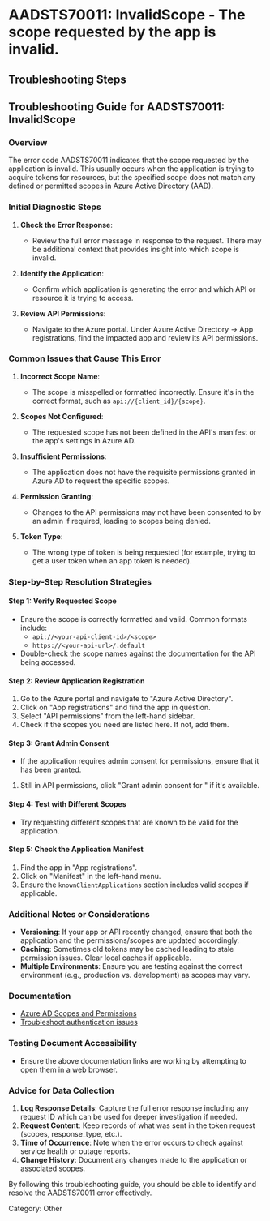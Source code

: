 # AADSTS70011: InvalidScope - The scope requested by the app is invalid.


## Troubleshooting Steps
## Troubleshooting Guide for AADSTS70011: InvalidScope

### Overview
The error code AADSTS70011 indicates that the scope requested by the application is invalid. This usually occurs when the application is trying to acquire tokens for resources, but the specified scope does not match any defined or permitted scopes in Azure Active Directory (AAD).

### Initial Diagnostic Steps
1. **Check the Error Response**: 
   - Review the full error message in response to the request. There may be additional context that provides insight into which scope is invalid.

2. **Identify the Application**:
   - Confirm which application is generating the error and which API or resource it is trying to access.

3. **Review API Permissions**:
   - Navigate to the Azure portal. Under Azure Active Directory -> App registrations, find the impacted app and review its API permissions.

### Common Issues that Cause This Error
1. **Incorrect Scope Name**:
   - The scope is misspelled or formatted incorrectly. Ensure it's in the correct format, such as `api://{client_id}/{scope}`.

2. **Scopes Not Configured**:
   - The requested scope has not been defined in the API's manifest or the app's settings in Azure AD.

3. **Insufficient Permissions**:
   - The application does not have the requisite permissions granted in Azure AD to request the specific scopes.

4. **Permission Granting**:
   - Changes to the API permissions may not have been consented to by an admin if required, leading to scopes being denied.

5. **Token Type**:
   - The wrong type of token is being requested (for example, trying to get a user token when an app token is needed).

### Step-by-Step Resolution Strategies

#### Step 1: Verify Requested Scope
- Ensure the scope is correctly formatted and valid. Common formats include:
  - `api://<your-api-client-id>/<scope>`
  - `https://<your-api-url>/.default`
- Double-check the scope names against the documentation for the API being accessed.

#### Step 2: Review Application Registration
1. Go to the Azure portal and navigate to "Azure Active Directory".
2. Click on "App registrations" and find the app in question.
3. Select "API permissions" from the left-hand sidebar.
4. Check if the scopes you need are listed here. If not, add them.

#### Step 3: Grant Admin Consent
- If the application requires admin consent for permissions, ensure that it has been granted.
1. Still in API permissions, click "Grant admin consent for <Your Organization>" if it's available.

#### Step 4: Test with Different Scopes
- Try requesting different scopes that are known to be valid for the application.

#### Step 5: Check the Application Manifest
1. Find the app in "App registrations".
2. Click on "Manifest" in the left-hand menu.
3. Ensure the `knownClientApplications` section includes valid scopes if applicable.

### Additional Notes or Considerations
- **Versioning**: If your app or API recently changed, ensure that both the application and the permissions/scopes are updated accordingly.
- **Caching**: Sometimes old tokens may be cached leading to stale permission issues. Clear local caches if applicable.
- **Multiple Environments**: Ensure you are testing against the correct environment (e.g., production vs. development) as scopes may vary.

### Documentation
- [Azure AD Scopes and Permissions](https://docs.microsoft.com/en-us/azure/active-directory/develop/v2-app-permissions-and-secure)
- [Troubleshoot authentication issues](https://docs.microsoft.com/en-us/azure/active-directory/develop/troubleshoot-v2-implicit-grant) 

### Testing Document Accessibility
- Ensure the above documentation links are working by attempting to open them in a web browser.

### Advice for Data Collection
1. **Log Response Details**: Capture the full error response including any request ID which can be used for deeper investigation if needed.
2. **Request Content**: Keep records of what was sent in the token request (scopes, response_type, etc.).
3. **Time of Occurrence**: Note when the error occurs to check against service health or outage reports.
4. **Change History**: Document any changes made to the application or associated scopes.

By following this troubleshooting guide, you should be able to identify and resolve the AADSTS70011 error effectively.

Category: Other